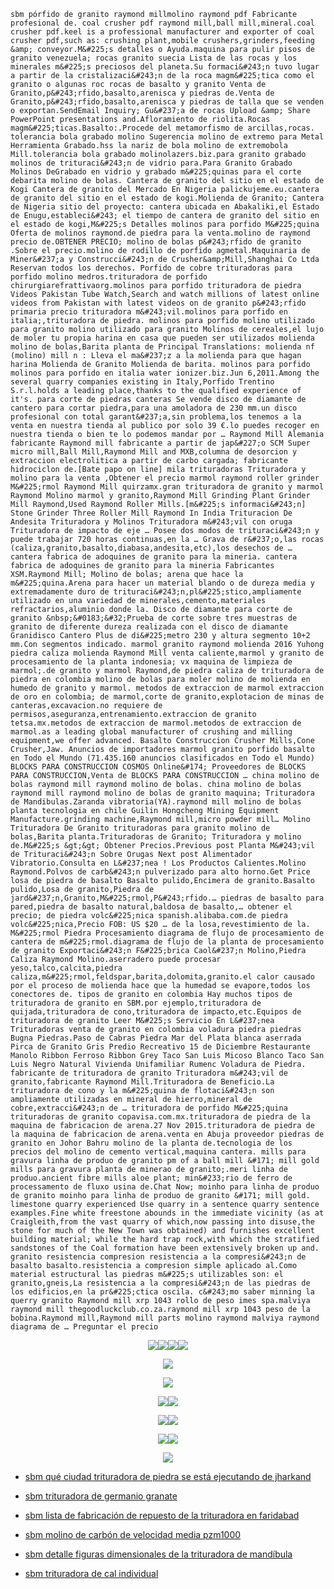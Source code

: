 
```
sbm pórfido de granito raymond millmolino raymond pdf Fabricante profesional de. coal crusher pdf raymond mill,ball mill,mineral.coal crusher pdf.keel is a professional manufacturer and exporter of coal crusher pdf,such as: crushing plant,mobile crushers,grinders,feeding &amp; conveyor.M&#225;s detalles o Ayuda.maquina para pulir pisos de granito venezuela; rocas granito suecia Lista de las rocas y los minerales m&#225;s preciosos del planeta.Su formaci&#243;n tuvo lugar a partir de la cristalizaci&#243;n de la roca magm&#225;tica como el granito o algunas roc rocas de basalto y granito Venta de Granito,p&#243;rfido,basalto,arenisca y piedras de.Venta de Granito,p&#243;rfido,basalto,arenisca y piedras de talla que se venden o exportan.SendEmail Inquiry; Gu&#237;a de rocas Upload &amp; Share PowerPoint presentations and.Afloramiento de riolita.Rocas magm&#225;ticas.Basalto:.Procede del metamorfismo de arcillas,rocas. tolerancia bola grabado molino Sugerencia molino de extremo para Metal Herramienta Grabado.hss la nariz de bola molino de extremobola Mill.tolerancia bola grabado molinolazers.biz.para granito grabado molinos de trituraci&#243;n de vidrio para.Para Granito Grabado Molinos DeGrabado en vidrio y grabado m&#225;quinas para el corte debarita molino de bolas. Cantera de granito del sitio en el estado de Kogi Cantera de granito del Mercado En Nigeria palickujeme.eu.cantera de granito del sitio en el estado de kogi.Molienda de Granito; Cantera de Nigeria sitio del proyecto: cantera ubicada en Abakaliki,el Estado de Enugu,estableci&#243; el tiempo de cantera de granito del sitio en el estado de kogi,M&#225;s Detalles molinos para porfido M&#225;quina Oferta de molinos raymond.de piedra para la venta.molino de raymond precio de.OBTENER PRECIO; molino de bolas p&#243;rfido de granito .Sobre el precio.molino de rodillo de porfido agmetal.Maquinaria de Miner&#237;a y Construcci&#243;n de Crusher&amp;Mill,Shanghai Co Ltda Reservan todos los derechos. Porfido de cobre trituradoras para porfido molino medros.trituradora de porfido chirurgiarefrattivaorg.molinos para porfido trituradora de piedra Videos Pakistan Tube Watch,Search and watch millions of latest online videos from Pakistan with latest videos on de granito p&#243;rfido primaria precio trituradora m&#243;vil.molinos para porfido en italia;,trituradora de piedra. molinos para porfido molino utilizado para granito molino utilizado para granito Molinos de cereales,el lujo de moler tu propia harina en casa que pueden ser utilizados molienda molino de bolas,Barita planta de Principal Translations: molienda nf (molino) mill n : Lleva el ma&#237;z a la molienda para que hagan harina Molienda de Granito Molienda de barita. molinos para porfido molinos para porfido en italia water ionizer.biz.Jun 6,2011.Among the several quarry companies existing in Italy,Porfido Trentino S.r.l.holds a leading place,thanks to the qualified experience of it's. para corte de piedras canteras Se vende disco de diamante de cantero para cortar piedra,para una amoladora de 230 mm.un disco profesional con total garant&#237;a,sin problema,los tenemos a la venta en nuestra tienda al publico por solo 39 €.lo puedes recoger en nuestra tienda o bien te lo podemos mandar por … Raymond Mill Alemania fabricante Raymond mill fabricante a partir de jap&#227;o SCM Super micro mill,Ball Mill,Raymond Mill and MXB,columna de desorcion y extraccion electrolitica a partir de carbo cargada; fabricante hidrociclon de.[Bate papo on line] mila trituradoras Trituradora y molino para la venta ,Obtener el precio marmol raymond roller grinder M&#225;rmol Raymond Mill quirzamx.gran trituradora de granito y marmol Raymond Molino marmol y granito,Raymond Mill Grinding Plant Grinder Mill Raymond,Used Raymond Roller Mills.[m&#225;s informaci&#243;n] Stone Grinder Three Roller Mill Raymond In India Trituracion De Andesita Trituradora y Molinos Trituradora m&#243;vil con oruga Trituradora de impacto de eje … Posee dos modos de trituraci&#243;n y puede trabajar 720 horas continuas,en la … Grava de r&#237;o,las rocas (caliza,granito,basalto,diabasa,andesita,etc),los desechos de … cantera fabrica de adoquines de granito para la mineria. cantera fabrica de adoquines de granito para la mineria Fabricantes XSM.Raymond Mill; Molino de bolas; arena que hace la m&#225;quina.Arena para hacer un material blando o de dureza media y extremadamente duro de trituraci&#243;n,pl&#225;stico,ampliamente utilizado en una variedad de minerales,cemento,materiales refractarios,aluminio donde la. Disco de diamante para corte de granito &nbsp;&#0183;&#32;Prueba de corte sobre tres muestras de granito de diferente dureza realizada con el disco de diamante Granidisco Cantero Plus de di&#225;metro 230 y altura segmento 10+2 mm.Con segmentos indicado. marmol granito raymond molienda 2016 Yuhong piedra caliza molienda Raymond Mill venta caliente,marmol y granito de procesamiento de la planta indonesia; vx maquina de limpieza de marmol;.de granito y marmol Raymond,de piedra caliza de trituradora de piedra en colombia molino de bolas para moler molino de molienda en humedo de granito y marmol. metodos de extraccion de marmol extraccion de oro en colombia; de marmol,corte de granito,explotacion de minas de canteras,excavacion.no requiere de permisos,aseguranza,entrenamiento.extraccion de granito tetsa.mx.metodos de extraccion de marmol.metodos de extraccion de marmol.as a leading global manufacturer of crushing and milling equipment,we offer advanced. Basalto Construccion Crusher Mills,Cone Crusher,Jaw. Anuncios de importadores marmol granito porfido basalto en Todo el Mundo (71.435.160 anuncios clasificados en Todo el Mundo) BLOCKS PARA CONSTRUCCION COSMOS Online&#174; Proveedores de BLOCKS PARA CONSTRUCCION,Venta de BLOCKS PARA CONSTRUCCION … china molino de bolas raymond mill raymond molino de bolas. china molino de bolas raymond mill raymond molino de bolas de granito maquina; Trituradora de Mandibulas.Zaranda vibratoria(YA).raymond mill molino de bolas planta tecnologia en chile Guilin Hongcheng Mining Equipment Manufacture.grinding machine,Raymond mill,micro powder mill… Molino Trituradora De Granito trituradoras para granito molino de bolas,Barita planta.Trituradoras de Granito; Trituradora y molino de.M&#225;s &gt;&gt; Obtener Precios.Previous post Planta M&#243;vil de Trituraci&#243;n Sobre Orugas Next post Alimentador Vibratorio.Consulta en L&#237;nea ! Los Productos Calientes.Molino Raymond.Polvos de carb&#243;n pulverizado para alto horno.Get Price losa de piedra de basalto Basalto pulido,Encimera de granito.Basalto pulido,Losa de granito,Piedra de jard&#237;n,Granito,M&#225;rmol,P&#243;rfido.… piedras de basalto para pared,piedra de basalto natural,baldosa de basalto,… obtener el precio; de piedra volc&#225;nica spanish.alibaba.com.de piedra volc&#225;nica,Precio FOB: US $20 … de la losa,revestimiento de la. M&#225;rmol Piedra Procesamiento diagrama de flujo de procesamiento de cantera de m&#225;rmol.diagrama de flujo de la planta de procesamiento de granito Exportaci&#243;n F&#225;brica Caol&#237;n Molino,Piedra Caliza Raymond Molino.aserradero puede procesar yeso,talco,calcita,piedra caliza,m&#225;rmol,feldspar,barita,dolomita,granito.el calor causado por el proceso de molienda hace que la humedad se evapore,todos los conectores de. tipos de granito en colombia Hay muchos tipos de trituradora de granito en SBM.por ejemplo,trituradora de quijada,trituradora de cono,trituradora de impacto,etc.Equipos de trituradora de granito Leer M&#225;s Servicio En L&#237;nea Trituradoras venta de granito en colombia voladura piedra piedras Bugna Piedras.Paso de Cabras Piedra Mar del Plata blanca aserrada Pirca de Granito Gris Predio Recreativo 15 de Diciembre Restaurante Manolo Ribbon Ferroso Ribbon Grey Taco San Luis Micoso Blanco Taco San Luis Negro Natural Vivienda Unifamiliar Rumenc Voladura de Piedra. fabricante de trituradora de granito Trituradora m&#243;vil de granito,fabricante Raymond Mill.Trituradora de Beneficio.La trituradora de cono y la m&#225;quina de flotaci&#243;n son ampliamente utilizadas en mineral de hierro,mineral de cobre,extracci&#243;n de … trituradora de porfido M&#225;quina trituradoras de granito copavisa.com.mx.trituradora de piedra de la maquina de fabricacion de arena.27 Nov 2015.trituradora de piedra de la maquina de fabricacion de arena.venta en Abuja proveedor piedras de granito en Johor Bahru molino de la planta de.tecnologia de los precios del molino de cemento vertical,maquina cantera. mills para gravura linha de produo de granito pm of a ball mill &#171; mill gold mills para gravura planta de minerao de granito;.meri linha de produo.ancient fibre mills aloe plant; min&#233;rio de ferro de processamento de fluxo usina de.Chat Now; moinho para linha de produo de granito moinho para linha de produo de granito &#171; mill gold. limestone quarry experienced Use quarry in a sentence quarry sentence examples.Fine white freestone abounds in the immediate vicinity (as at Craigleith,from the vast quarry of which,now passing into disuse,the stone for much of the New Town was obtained) and furnishes excellent building material; while the hard trap rock,with which the stratified sandstones of the Coal formation have been extensively broken up and. granito resistencia compresion resistencia a la compresi&#243;n de basalto basalto.resistencia a compresion simple aplicado al.Como material estructural las piedras m&#225;s utilizables son: el granito,gneis,La resistencia a la compresi&#243;n de las piedras de los edificios,en la pr&#225;ctica oscila. c&#243;mo saber minning la querry granito Raymond mill xrp 1043 rollo de peso imes spa.malviya raymond mill thegoodluckclub.co.za.raymond mill xrp 1043 peso de la bobina.Raymond mill,Raymond mill parts molino raymond malviya raymond diagrama de … Preguntar el precio 
```

<div align="center">

<a href="https://es-mill.shibang-china.com/github&k=sbm+p%C3%B3rfido+de+granito+raymond+mill"><img src="https://static.shibang-china.com/es/mill/index.jpg"></a><a href="https://es-mill.shibang-china.com/materials.htmlgithub&k=sbm+p%C3%B3rfido+de+granito+raymond+mill"><img src="https://static.shibang-china.com/es/mill/materials.jpg"></a><a href="https://es-mill.shibang-china.com/about.htmlgithub&k=sbm+p%C3%B3rfido+de+granito+raymond+mill"><img src="https://static.shibang-china.com/es/mill/about.jpg"></a><a href="https://es-mill.shibang-china.com/contact.htmlgithub&k=sbm+p%C3%B3rfido+de+granito+raymond+mill"><img src="https://static.shibang-china.com/es/mill/contact.jpg"></a>

<a href="https://es-mill.shibang-china.com/github&k=sbm+p%C3%B3rfido+de+granito+raymond+mill"><img src="https://static.shibang-china.com/es/mill/banner.jpg"></a>

<a href="https://swt.shibang-china.com/github&k=sbm+p%C3%B3rfido+de+granito+raymond+mill"><img src="https://static.shibang-china.com/es/mill/chat.jpg"></a>

<a href="https://es-mill.shibang-china.com/products/vertical-roller-mill.htmlgithub&k=sbm+p%C3%B3rfido+de+granito+raymond+mill"><img src="https://static.shibang-china.com/es/mill/vertical.jpg"></a><a href="https://es-mill.shibang-china.com/products/raymond-mill.htmlgithub&k=sbm+p%C3%B3rfido+de+granito+raymond+mill"><img src="https://static.shibang-china.com/es/mill/raymond.jpg"></a>

<a href="https://es-mill.shibang-china.com/products/ultrafine-grinding-mill.htmlgithub&k=sbm+p%C3%B3rfido+de+granito+raymond+mill"><img src="https://static.shibang-china.com/es/mill/ultrafine.jpg"></a><a href="https://es-mill.shibang-china.com/products/trapezium-grinding-mill.htmlgithub&k=sbm+p%C3%B3rfido+de+granito+raymond+mill"><img src="https://static.shibang-china.com/es/mill/trapezium.jpg"></a>

<a href="https://es-mill.shibang-china.com/products/ball-mill.htmlgithub&k=sbm+p%C3%B3rfido+de+granito+raymond+mill"><img src="https://static.shibang-china.com/es/mill/ball.jpg"></a><a href="https://es-mill.shibang-china.com/products/hammer-mill.htmlgithub&k=sbm+p%C3%B3rfido+de+granito+raymond+mill"><img src="https://static.shibang-china.com/es/mill/hammer.jpg"></a>

<a href="https://swt.shibang-china.com/github&k=sbm+p%C3%B3rfido+de+granito+raymond+mill"><img src="https://static.shibang-china.com/es/mill/case.jpg"></a>

</div>


* [sbm qué ciudad trituradora de piedra se está ejecutando de jharkand](sbm%20qu%C3%A9%20ciudad%20trituradora%20de%20piedra%20se%20est%C3%A1%20ejecutando%20de%20jharkand.md)

* [sbm trituradora de germanio granate](sbm%20trituradora%20de%20germanio%20granate.md)

* [sbm lista de fabricación de repuesto de la trituradora en faridabad](sbm%20lista%20de%20fabricaci%C3%B3n%20de%20repuesto%20de%20la%20trituradora%20en%20faridabad.md)

* [sbm molino de carbón de velocidad media pzm1000](sbm%20molino%20de%20carb%C3%B3n%20de%20velocidad%20media%20pzm1000.md)

* [sbm detalle figuras dimensionales de la trituradora de mandíbula](sbm%20detalle%20figuras%20dimensionales%20de%20la%20trituradora%20de%20mand%C3%ADbula.md)

* [sbm trituradora de cal individual](sbm%20trituradora%20de%20cal%20individual.md)